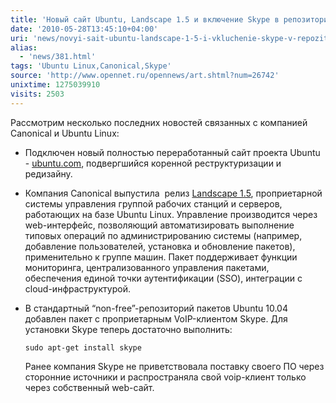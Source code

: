 ```yaml
---
title: 'Новый сайт Ubuntu, Landscape 1.5 и включение Skype в репозиторий'
date: '2010-05-28T13:45:10+04:00'
uri: 'news/novyi-sait-ubuntu-landscape-1-5-i-vkluchenie-skype-v-repozitorii'
alias: 
  - 'news/381.html'
tags: 'Ubuntu Linux,Canonical,Skype'
source: 'http://www.opennet.ru/opennews/art.shtml?num=26742'
unixtime: 1275039910
visits: 2503
---
```

Рассмотрим несколько последних новостей связанных с компанией Canonical и Ubuntu Linux:

*   Подключен новый полностью переработанный сайт проекта Ubuntu - [ubuntu.com](http://www.ubuntu.com), подвергшийся коренной реструктуризации и редизайну.
*   Компания Canonical выпустила  релиз [Landscape 1.5](http://landscape.canonical.com/), проприетарной системы управления группой рабочих станций и серверов, работающих на базе Ubuntu Linux. Управление производится через web-интерфейс, позволяющий автоматизировать выполнение типовых операций по администрированию системы (например, добавление пользователей, установка и обновление пакетов), применительно к группе машин. Пакет поддерживает функции мониторинга, централизованного управления пакетами, обеспечения единой точки аутентификации (SSO), интеграции с cloud-инфраструктурой.
*   В стандартный “non-free”-репозиторий пакетов Ubuntu 10.04 добавлен пакет с проприетарным VoIP-клиентом Skype. Для установки Skype теперь достаточно выполнить:
    
    ```
    sudo apt-get install skype
    ```
    
    Ранее компания Skype не приветствовала поставку своего ПО через сторонние источники и распространяла свой voip-клиент только через собственный web-сайт.
